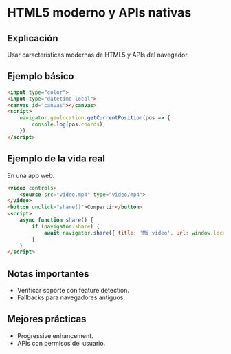 # HTML5 moderno y APIs nativas

## Explicación

Usar características modernas de HTML5 y APIs del navegador.

## Ejemplo básico

```html
<input type="color">
<input type="datetime-local">
<canvas id="canvas"></canvas>
<script>
    navigator.geolocation.getCurrentPosition(pos => {
        console.log(pos.coords);
    });
</script>
```

## Ejemplo de la vida real

En una app web.

```html
<video controls>
    <source src="video.mp4" type="video/mp4">
</video>
<button onclick="share()">Compartir</button>
<script>
    async function share() {
        if (navigator.share) {
            await navigator.share({ title: 'Mi video', url: window.location.href });
        }
    }
</script>
```

## Notas importantes

- Verificar soporte con feature detection.
- Fallbacks para navegadores antiguos.

## Mejores prácticas

- Progressive enhancement.
- APIs con permisos del usuario.